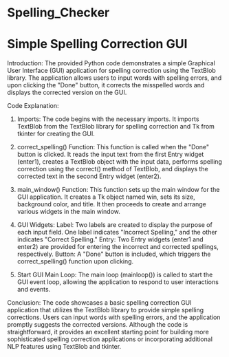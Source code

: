 # Spelling_Checker
# Simple Spelling Correction GUI

Introduction:
The provided Python code demonstrates a simple Graphical User Interface (GUI) application for spelling correction using the TextBlob library. The application allows users to input words with spelling errors, and upon clicking the "Done" button, it corrects the misspelled words and displays the corrected version on the GUI.

Code Explanation:

1) Imports: The code begins with the necessary imports. It imports TextBlob from the TextBlob library for spelling correction and Tk from tkinter for creating the GUI.

2) correct_spelling() Function: This function is called when the "Done" button is clicked. It reads the input text from the first Entry widget (enter1), creates a TextBlob object with the input data, performs spelling correction using the correct() method of TextBlob, and displays the corrected text in the second Entry widget (enter2).

3) main_window() Function: This function sets up the main window for the GUI application. It creates a Tk object named win, sets its size, background color, and title. It then proceeds to create and arrange various widgets in the main window.

4) GUI Widgets:
Label: Two labels are created to display the purpose of each input field. One label indicates "Incorrect Spelling," and the other indicates "Correct Spelling."
Entry: Two Entry widgets (enter1 and enter2) are provided for entering the incorrect and corrected spellings, respectively.
Button: A "Done" button is included, which triggers the correct_spelling() function upon clicking.

5) Start GUI Main Loop: The main loop (mainloop()) is called to start the GUI event loop, allowing the application to respond to user interactions and events.

Conclusion:
The code showcases a basic spelling correction GUI application that utilizes the TextBlob library to provide simple spelling corrections. Users can input words with spelling errors, and the application promptly suggests the corrected versions. Although the code is straightforward, it provides an excellent starting point for building more sophisticated spelling correction applications or incorporating additional NLP features using TextBlob and tkinter.

